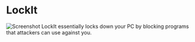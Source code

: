 # LockIt
![Screenshot](LockIt.ico)
LockIt essentially locks down your PC by blocking programs that attackers can use against you.
